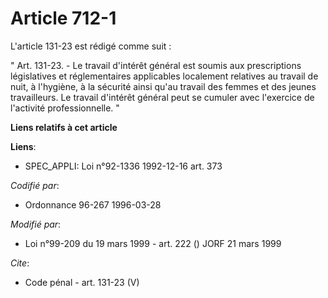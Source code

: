 # Article 712-1

L'article 131-23 est rédigé comme suit :

" Art. 131-23. - Le travail d'intérêt général est soumis aux prescriptions législatives et réglementaires applicables
localement relatives au travail de nuit, à l'hygiène, à la sécurité ainsi qu'au travail des femmes et des jeunes
travailleurs. Le travail d'intérêt général peut se cumuler avec l'exercice de l'activité professionnelle. "

**Liens relatifs à cet article**

**Liens**:

  - SPEC_APPLI: Loi n°92-1336 1992-12-16 art. 373

_Codifié par_:

  - Ordonnance 96-267 1996-03-28

_Modifié par_:

  - Loi n°99-209 du 19 mars 1999 - art. 222 () JORF 21 mars 1999

_Cite_:

  - Code pénal - art. 131-23 (V)
